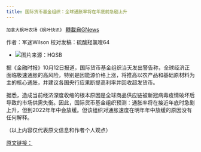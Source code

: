 ```yaml
---
title: 国际货币基金组织：全球通胀率将在年底前急剧上升
---
```

`加拿大枫叶农场《枫叶快讯》` [轉載自GNews](https://gnews.org/zh-hans/1592954/)

作者：军迷Wilson  校对发稿：硫酸羟氯喹64

- ![](https://assets.gnews.org/wp-content/uploads/2021/10/gjh-edited.jpg)图片来源：HQSB


据《金融时报》10月12日报道，国际货币基金组织当天发出警告称，全球经济正面临极速通胀的高风险，特别是因能源价格上涨，将推高以农产品和基础原材料为主的核心通胀，并建议各国央行应果断提高利率并回收超发货币。

据悉，造成当前经济深度收缩的根本原因是全球商品供应链被新冠病毒疫情破坏后导致的市场供需失衡。因此，国际货币基金组织预测：通胀率将在接近年底时急剧上升，但到2022年年中会放缓。但该组织对通胀速度在明年年中放缓的原因没有任何解释。

（以上内容仅代表原文信息和作者个人观点）

[原文链接：](http://www.ftchinese.com/story/001094202?full=y&amp;gift_id=c331671a7a36a7b3293f438c147203d7f0fd58ab)

